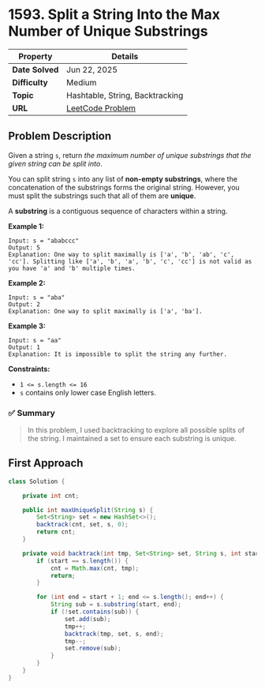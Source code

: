 # 1593. Split a String Into the Max Number of Unique Substrings

| Property | Details |
|----------|--------|
| **Date Solved** | Jun 22, 2025 |
| **Difficulty** | Medium |
| **Topic** | Hashtable, String, Backtracking |
| **URL** | [LeetCode Problem](https://leetcode.com/problems/split-a-string-into-the-max-number-of-unique-substrings/description/) |

## Problem Description 
Given a string `s`, return *the maximum number of unique substrings that the given string can be split into*.

You can split string `s` into any list of **non-empty substrings**, where the concatenation of the substrings forms the original string. However, you must split the substrings such that all of them are **unique**.

A **substring** is a contiguous sequence of characters within a string.

**Example 1:**

```
Input: s = "ababccc"
Output: 5
Explanation: One way to split maximally is ['a', 'b', 'ab', 'c', 'cc']. Splitting like ['a', 'b', 'a', 'b', 'c', 'cc'] is not valid as you have 'a' and 'b' multiple times.
```

**Example 2:**

```
Input: s = "aba"
Output: 2
Explanation: One way to split maximally is ['a', 'ba'].
```

**Example 3:**

```
Input: s = "aa"
Output: 1
Explanation: It is impossible to split the string any further.
```

**Constraints:**

- `1 <= s.length <= 16`
- `s` contains only lower case English letters.

### ✅ Summary

> In this problem, I used backtracking to explore all possible splits of the string. I maintained a set to ensure each substring is unique.
> 

## First Approach

```java
class Solution {

    private int cnt;

    public int maxUniqueSplit(String s) {
        Set<String> set = new HashSet<>();
        backtrack(cnt, set, s, 0);
        return cnt;
    }

    private void backtrack(int tmp, Set<String> set, String s, int start) {
        if (start == s.length()) {
            cnt = Math.max(cnt, tmp);
            return;
        }

        for (int end = start + 1; end <= s.length(); end++) {
            String sub = s.substring(start, end);
            if (!set.contains(sub)) {
                set.add(sub);
                tmp++;
                backtrack(tmp, set, s, end);
                tmp--;
                set.remove(sub);
            }
        }
    }
}
```
